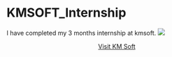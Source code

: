 # KMSOFT_Internship
I have completed my 3 months
internship at kmsoft.
<img src="https://github.com/user-attachments/assets/ce969b72-1901-4de3-a33b-404e5b409fbf"/>
<div style="text-align: center;">
  <a href="https://kmsoft.in/" target="_blank" rel="noopener noreferrer">Visit KM Soft</a>
</div>
